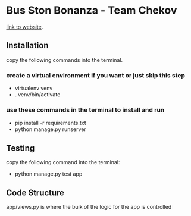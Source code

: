 Bus Ston Bonanza - Team Chekov
============
[link to website](http://example.com).

Installation
------------
copy the following commands into the terminal.

### create a virtual environment if you want or just skip this step
* virtualenv venv
* . venv/bin/activate

### use these commands in the terminal to install and run
* pip install -r requirements.txt
* python manage.py runserver

Testing
-------
copy the following command into the terminal:

* python manage.py test app


Code Structure
------------

app/views.py is where the bulk of the logic for the app is controlled

